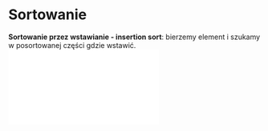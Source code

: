 # Sortowanie
**Sortowanie przez wstawianie - insertion sort**:
bierzemy element i szukamy w posortowanej części gdzie wstawić. ![](Notatki/Semestr%204/Algorytmy%20i%20złożoność%20obliczeniowa/Ćwiczenia/Ćwiczenie%202/azo_cw_sort.pdf)